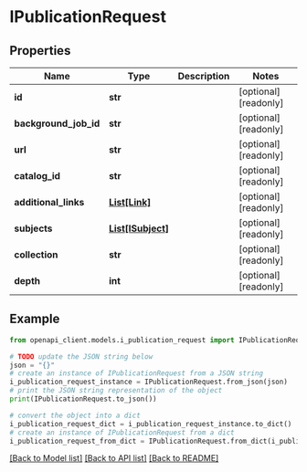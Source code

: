 # IPublicationRequest


## Properties

Name | Type | Description | Notes
------------ | ------------- | ------------- | -------------
**id** | **str** |  | [optional] [readonly] 
**background_job_id** | **str** |  | [optional] [readonly] 
**url** | **str** |  | [optional] [readonly] 
**catalog_id** | **str** |  | [optional] [readonly] 
**additional_links** | [**List[Link]**](Link.md) |  | [optional] [readonly] 
**subjects** | [**List[ISubject]**](ISubject.md) |  | [optional] [readonly] 
**collection** | **str** |  | [optional] [readonly] 
**depth** | **int** |  | [optional] [readonly] 

## Example

```python
from openapi_client.models.i_publication_request import IPublicationRequest

# TODO update the JSON string below
json = "{}"
# create an instance of IPublicationRequest from a JSON string
i_publication_request_instance = IPublicationRequest.from_json(json)
# print the JSON string representation of the object
print(IPublicationRequest.to_json())

# convert the object into a dict
i_publication_request_dict = i_publication_request_instance.to_dict()
# create an instance of IPublicationRequest from a dict
i_publication_request_from_dict = IPublicationRequest.from_dict(i_publication_request_dict)
```
[[Back to Model list]](../README.md#documentation-for-models) [[Back to API list]](../README.md#documentation-for-api-endpoints) [[Back to README]](../README.md)


